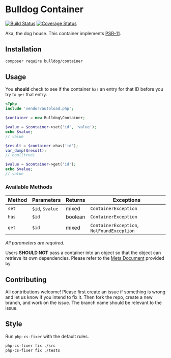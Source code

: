 # Bulldog Container

[![Build Status](https://travis-ci.org/bulldogcreative/bulldog.container.svg?branch=master)](https://travis-ci.org/bulldogcreative/bulldog.container)
[![Coverage Status](https://coveralls.io/repos/github/bulldogcreative/bulldog.container/badge.svg?branch=master)](https://coveralls.io/github/bulldogcreative/bulldog.container?branch=master)

Aka, the dog house. This container implements [PSR-11][2].

## Installation

```sh
composer require bulldog/container
```

## Usage

You **should** check to see if the container `has` an entry for that ID before
you try to `get` that entry.

```php
<?php
include 'vendor/autoload.php';

$container = new Bulldog\Container;

$value = $container->set('id', 'value');
echo $value;
// value

$result = $container->has('id');
var_dump($result);
// bool(true)

$value = $container->get('id');
echo $value;
// value
```

### Available Methods

| Method | Parameters      | Returns | Exceptions                               |
|--------|-----------------|---------|------------------------------------------|
| `set`  | `$id`, `$value` | mixed   | `ContainerException`                     |
| `has`  | `$id`           | boolean | `ContainerException`                     |
| `get`  | `$id`           | mixed   | `ContainerException`, `NotFoundException` |

*All parameters are required.*

Users **SHOULD NOT** pass a container into an object so that the object can retrieve its own dependencies. Please refer to the [Meta Document][1] provided by

## Contributing

All contributions welcome! Please first create an issue if something is wrong
and let us know if you intend to fix it. Then fork the repo, create a new
branch, and work on the issue. The branch name should be relevant to the
issue.

## Style

Run `php-cs-fixer` with the default rules.

```bash
php-cs-fixer fix ./src
php-cs-fixer fix ./tests
```

[1]: https://www.php-fig.org/psr/psr-11/meta/#4-recommended-usage-container-psr-and-the-service-locator
[2]: https://www.php-fig.org/psr/psr-11/
[3]: https://www.bulldogcreative.com
